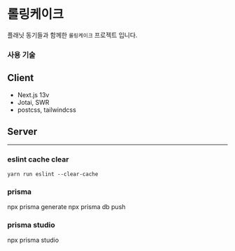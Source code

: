 # 롤링케이크

플래닛 동기들과 함께한 `롤링케이크` 프로젝트 입니다.

### 사용 기술

## Client

- Next.js 13v
- Jotai, SWR
- postcss, tailwindcss

## Server

---

### eslint cache clear

```
yarn run eslint --clear-cache
```

### prisma

npx prisma generate
npx prisma db push

### prisma studio

npx prisma studio
